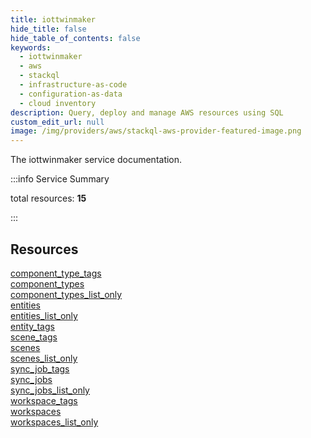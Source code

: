 ```yaml
---
title: iottwinmaker
hide_title: false
hide_table_of_contents: false
keywords:
  - iottwinmaker
  - aws
  - stackql
  - infrastructure-as-code
  - configuration-as-data
  - cloud inventory
description: Query, deploy and manage AWS resources using SQL
custom_edit_url: null
image: /img/providers/aws/stackql-aws-provider-featured-image.png
---
```


The iottwinmaker service documentation.

:::info Service Summary

<div class="row">
<div class="providerDocColumn">
<span>total resources:&nbsp;<b>15</b></span><br />
</div>
</div>

:::

## Resources
<div class="row">
<div class="providerDocColumn">
<a href="/providers/aws/iottwinmaker/component_type_tags/">component_type_tags</a><br />
<a href="/providers/aws/iottwinmaker/component_types/">component_types</a><br />
<a href="/providers/aws/iottwinmaker/component_types_list_only/">component_types_list_only</a><br />
<a href="/providers/aws/iottwinmaker/entities/">entities</a><br />
<a href="/providers/aws/iottwinmaker/entities_list_only/">entities_list_only</a><br />
<a href="/providers/aws/iottwinmaker/entity_tags/">entity_tags</a><br />
<a href="/providers/aws/iottwinmaker/scene_tags/">scene_tags</a><br />
<a href="/providers/aws/iottwinmaker/scenes/">scenes</a>
</div>
<div class="providerDocColumn">
<a href="/providers/aws/iottwinmaker/scenes_list_only/">scenes_list_only</a><br />
<a href="/providers/aws/iottwinmaker/sync_job_tags/">sync_job_tags</a><br />
<a href="/providers/aws/iottwinmaker/sync_jobs/">sync_jobs</a><br />
<a href="/providers/aws/iottwinmaker/sync_jobs_list_only/">sync_jobs_list_only</a><br />
<a href="/providers/aws/iottwinmaker/workspace_tags/">workspace_tags</a><br />
<a href="/providers/aws/iottwinmaker/workspaces/">workspaces</a><br />
<a href="/providers/aws/iottwinmaker/workspaces_list_only/">workspaces_list_only</a>
</div>
</div>